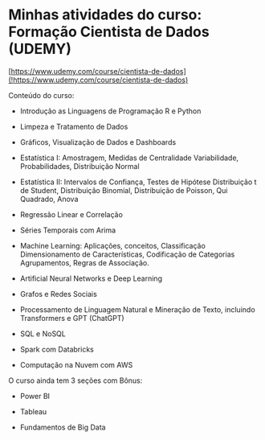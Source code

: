 
# Minhas atividades do curso: Formação  Cientista de Dados (UDEMY)

[https://www.udemy.com/course/cientista-de-dados](!https://www.udemy.com/course/cientista-de-dados)

Conteúdo do curso:

* Introdução as Linguagens de Programação R e Python

* Limpeza e Tratamento de Dados

* Gráficos, Visualização de Dados e Dashboards

* Estatística I: Amostragem, Medidas de Centralidade Variabilidade, Probabilidades, Distribuição Normal

* Estatística II: Intervalos de Confiança, Testes de Hipótese Distribuição t de Student, Distribuição Binomial, Distribuição de Poisson, Qui Quadrado, Anova

* Regressão Linear e Correlação

* Séries Temporais com Arima

* Machine Learning: Aplicações, conceitos, Classificação Dimensionamento de Características, Codificação de Categorias Agrupamentos, Regras de Associação.

* Artificial Neural Networks e Deep Learning

* Grafos e Redes Sociais

* Processamento de Linguagem Natural e Mineração de Texto, incluindo Transformers e GPT (ChatGPT)

* SQL e NoSQL

* Spark com Databricks

* Computação na Nuvem com AWS

O curso ainda tem 3 seções com Bônus:

* Power BI

* Tableau

* Fundamentos de Big Data
